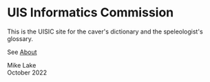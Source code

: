 # UIS Informatics Commission

This is the UISIC site for the caver's dictionary and the speleologist's glossary. 

See [About](about/)

Mike Lake      
October 2022
